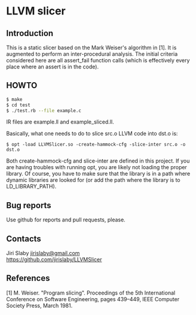 # LLVM slicer

## Introduction
This is a static slicer based on the Mark Weiser's algorithm in [1]. It is
augmented to perform an inter-procedural analysis. The initial criteria
considered here are all assert_fail function calls (which is effectively every
place where an assert is in the code).

## HOWTO
```bash
$ make
$ cd test
$ ./test.rb --file example.c
```
IR files are example.ll and example_sliced.ll.

Basically, what one needs to do to slice src.o LLVM code into dst.o is:<br />
```
$ opt -load LLVMSlicer.so -create-hammock-cfg -slice-inter src.o -o dst.o
```
Both create-hammock-cfg and slice-inter are defined in this project. If you are
having troubles with running opt, you are likely not loading the proper library.
Of course, you have to make sure that the library is in a path where dynamic
libraries are looked for (or add the path where the library is to
LD_LIBRARY_PATH).

## Bug reports
Use github for reports and pull requests, please.

## Contacts
Jiri Slaby <jirislaby@gmail.com><br />
https://github.com/jirislaby/LLVMSlicer

## References
[1] M. Weiser. "Program slicing". Proceedings of the 5th International
Conference on Software Engineering, pages 439–449, IEEE Computer Society Press,
March 1981.
